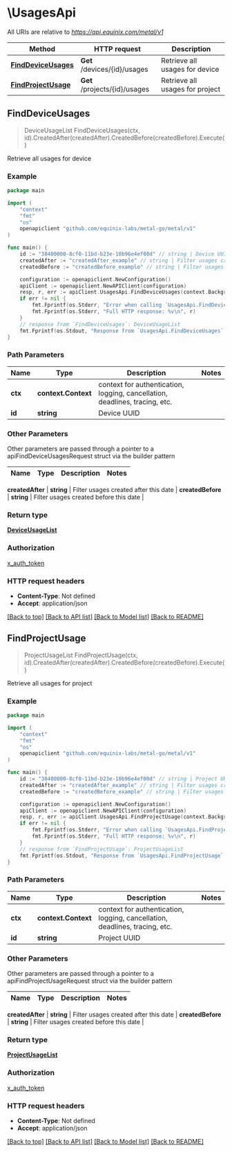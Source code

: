 # \UsagesApi

All URIs are relative to *https://api.equinix.com/metal/v1*

Method | HTTP request | Description
------------- | ------------- | -------------
[**FindDeviceUsages**](UsagesApi.md#FindDeviceUsages) | **Get** /devices/{id}/usages | Retrieve all usages for device
[**FindProjectUsage**](UsagesApi.md#FindProjectUsage) | **Get** /projects/{id}/usages | Retrieve all usages for project



## FindDeviceUsages

> DeviceUsageList FindDeviceUsages(ctx, id).CreatedAfter(createdAfter).CreatedBefore(createdBefore).Execute()

Retrieve all usages for device



### Example

```go
package main

import (
    "context"
    "fmt"
    "os"
    openapiclient "github.com/equinix-labs/metal-go/metal/v1"
)

func main() {
    id := "38400000-8cf0-11bd-b23e-10b96e4ef00d" // string | Device UUID
    createdAfter := "createdAfter_example" // string | Filter usages created after this date (optional)
    createdBefore := "createdBefore_example" // string | Filter usages created before this date (optional)

    configuration := openapiclient.NewConfiguration()
    apiClient := openapiclient.NewAPIClient(configuration)
    resp, r, err := apiClient.UsagesApi.FindDeviceUsages(context.Background(), id).CreatedAfter(createdAfter).CreatedBefore(createdBefore).Execute()
    if err != nil {
        fmt.Fprintf(os.Stderr, "Error when calling `UsagesApi.FindDeviceUsages``: %v\n", err)
        fmt.Fprintf(os.Stderr, "Full HTTP response: %v\n", r)
    }
    // response from `FindDeviceUsages`: DeviceUsageList
    fmt.Fprintf(os.Stdout, "Response from `UsagesApi.FindDeviceUsages`: %v\n", resp)
}
```

### Path Parameters


Name | Type | Description  | Notes
------------- | ------------- | ------------- | -------------
**ctx** | **context.Context** | context for authentication, logging, cancellation, deadlines, tracing, etc.
**id** | **string** | Device UUID | 

### Other Parameters

Other parameters are passed through a pointer to a apiFindDeviceUsagesRequest struct via the builder pattern


Name | Type | Description  | Notes
------------- | ------------- | ------------- | -------------

 **createdAfter** | **string** | Filter usages created after this date | 
 **createdBefore** | **string** | Filter usages created before this date | 

### Return type

[**DeviceUsageList**](DeviceUsageList.md)

### Authorization

[x_auth_token](../README.md#x_auth_token)

### HTTP request headers

- **Content-Type**: Not defined
- **Accept**: application/json

[[Back to top]](#) [[Back to API list]](../README.md#documentation-for-api-endpoints)
[[Back to Model list]](../README.md#documentation-for-models)
[[Back to README]](../README.md)


## FindProjectUsage

> ProjectUsageList FindProjectUsage(ctx, id).CreatedAfter(createdAfter).CreatedBefore(createdBefore).Execute()

Retrieve all usages for project



### Example

```go
package main

import (
    "context"
    "fmt"
    "os"
    openapiclient "github.com/equinix-labs/metal-go/metal/v1"
)

func main() {
    id := "38400000-8cf0-11bd-b23e-10b96e4ef00d" // string | Project UUID
    createdAfter := "createdAfter_example" // string | Filter usages created after this date (optional)
    createdBefore := "createdBefore_example" // string | Filter usages created before this date (optional)

    configuration := openapiclient.NewConfiguration()
    apiClient := openapiclient.NewAPIClient(configuration)
    resp, r, err := apiClient.UsagesApi.FindProjectUsage(context.Background(), id).CreatedAfter(createdAfter).CreatedBefore(createdBefore).Execute()
    if err != nil {
        fmt.Fprintf(os.Stderr, "Error when calling `UsagesApi.FindProjectUsage``: %v\n", err)
        fmt.Fprintf(os.Stderr, "Full HTTP response: %v\n", r)
    }
    // response from `FindProjectUsage`: ProjectUsageList
    fmt.Fprintf(os.Stdout, "Response from `UsagesApi.FindProjectUsage`: %v\n", resp)
}
```

### Path Parameters


Name | Type | Description  | Notes
------------- | ------------- | ------------- | -------------
**ctx** | **context.Context** | context for authentication, logging, cancellation, deadlines, tracing, etc.
**id** | **string** | Project UUID | 

### Other Parameters

Other parameters are passed through a pointer to a apiFindProjectUsageRequest struct via the builder pattern


Name | Type | Description  | Notes
------------- | ------------- | ------------- | -------------

 **createdAfter** | **string** | Filter usages created after this date | 
 **createdBefore** | **string** | Filter usages created before this date | 

### Return type

[**ProjectUsageList**](ProjectUsageList.md)

### Authorization

[x_auth_token](../README.md#x_auth_token)

### HTTP request headers

- **Content-Type**: Not defined
- **Accept**: application/json

[[Back to top]](#) [[Back to API list]](../README.md#documentation-for-api-endpoints)
[[Back to Model list]](../README.md#documentation-for-models)
[[Back to README]](../README.md)

